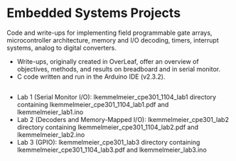 # Embedded Systems Projects
Code and write-ups for implementing field programmable gate arrays, microcontroller architecture, memory and I/O decoding, timers, interrupt systems, analog to digital converters.
* Write-ups, originally created in OverLeaf, offer an overview of objectives, methods, and results on breadboard and in serial monitor.
* C code written and run in the Arduino IDE (v2.3.2).
##
* Lab 1 (Serial Monitor I/O): lkemmelmeier_cpe301_1104_lab1 directory containing lkemmelmeier_cpe301_1104_lab1.pdf and lkemmelmeier_lab1.ino  
* Lab 2 (Decoders and Memory-Mapped I/O): lkemmelmeier_cpe301_lab2 directory containing lkemmelmeier_cpe301_1104_lab2.pdf and lkemmelmeier_lab2.ino
* Lab 3 (GPIO): lkemmelmeier_cpe301_lab3 directory containing lkemmelmeier_cpe301_1104_lab3.pdf and lkemmelmeier_lab3.ino
